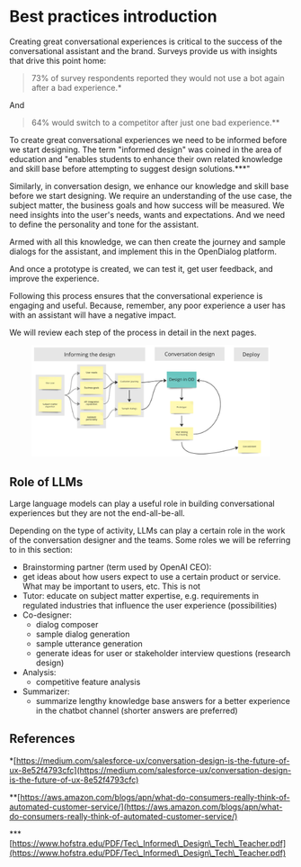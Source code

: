 # Best practices introduction

Creating great conversational experiences is critical to the success of the conversational assistant and the brand. Surveys provide us with insights that drive this point home:

> 73% of survey respondents reported they would not use a bot again after a bad experience.\*

And&#x20;

> 64% would switch to a competitor after just one bad experience.\*\*

To create great conversational experiences we need to be informed before we start designing. The term "informed design" was coined in the area of education and "enables students to enhance their own related knowledge and skill base before attempting to suggest design solutions.\*\*\*"&#x20;

Similarly, in conversation design, we enhance our knowledge and skill base before we start designing. We require an understanding of the use case, the subject matter, the business goals and how success will be measured. We need insights into the user's needs, wants and expectations. And we need to define the personality and tone for the assistant. &#x20;

Armed with all this knowledge, we can then create the journey and sample dialogs for the assistant, and implement this in the OpenDialog platform.&#x20;

And once a prototype is created, we can test it, get user feedback, and improve the experience.&#x20;

Following this process ensures that the conversational experience is engaging and useful. Because, remember, any poor experience  a user has with an assistant will have a negative impact.&#x20;

We will review each step of the process in detail in the next pages. &#x20;

<figure><img src="../.gitbook/assets/2023-05-19_19-36-01.png" alt=""><figcaption></figcaption></figure>

## Role of LLMs

Large language models can play a useful role in building conversational experiences but they are not the end-all-be-all.&#x20;

Depending on the type of activity, LLMs can play a certain role in the work of the conversation designer and the teams. Some roles we will be referring to in this section:&#x20;

* Brainstorming partner (term used by OpenAI CEO):&#x20;
* get ideas about how users expect to use a certain product or service. What may be important to users, etc. This is not&#x20;
* Tutor: educate on subject matter expertise, e.g. requirements in regulated industries that influence the user experience (possibilities)
* Co-designer:&#x20;
  * dialog composer
  * sample dialog generation
  * sample utterance generation
  * generate ideas for user or stakeholder interview questions (research design)
* Analysis:&#x20;
  * competitive feature analysis&#x20;
* Summarizer:
  * summarize lengthy knowledge base answers for a better experience in the chatbot channel (shorter answers are preferred)

## References

\*[https://medium.com/salesforce-ux/conversation-design-is-the-future-of-ux-8e52f4793cfc](https://medium.com/salesforce-ux/conversation-design-is-the-future-of-ux-8e52f4793cfc)

\*\*[https://aws.amazon.com/blogs/apn/what-do-consumers-really-think-of-automated-customer-service/](https://aws.amazon.com/blogs/apn/what-do-consumers-really-think-of-automated-customer-service/)

\*\*\*[https://www.hofstra.edu/PDF/Tec\_Informed\_Design\_Tech\_Teacher.pdf](https://www.hofstra.edu/PDF/Tec\_Informed\_Design\_Tech\_Teacher.pdf)



